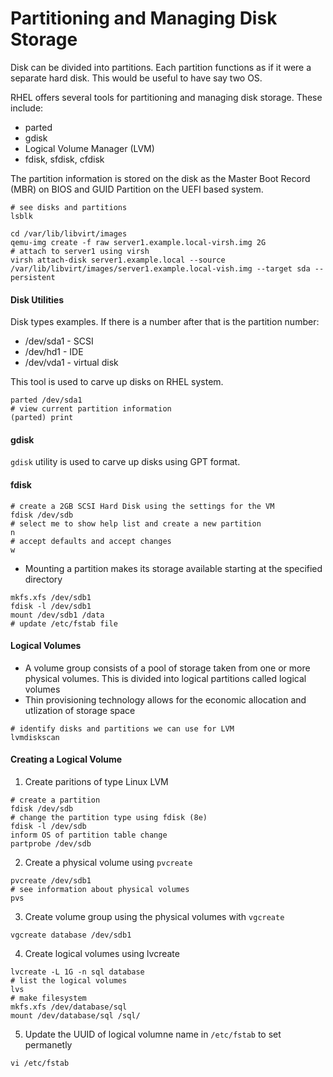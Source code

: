 # Partitioning and Managing Disk Storage

Disk can be divided into partitions. Each partition functions as if it were a separate hard disk. This would be useful to have say two OS. 

RHEL offers several tools for partitioning and managing disk storage. These include: 
* parted
* gdisk
* Logical Volume Manager (LVM)
* fdisk, sfdisk, cfdisk

The partition information is stored on the disk as the Master Boot Record (MBR) on BIOS and GUID Partition on the UEFI based system. 

```
# see disks and partitions
lsblk
```

```
cd /var/lib/libvirt/images
qemu-img create -f raw server1.example.local-virsh.img 2G
# attach to server1 using virsh
virsh attach-disk server1.example.local --source /var/lib/libvirt/images/server1.example.local-vish.img --target sda --persistent
```

#### Disk Utilities

Disk types examples. If there is a number after that is the partition number: 
* /dev/sda1 - SCSI
* /dev/hd1 - IDE
* /dev/vda1 - virtual disk

This tool is used to carve up disks on RHEL system. 

```
parted /dev/sda1
# view current partition information
(parted) print
```

#### gdisk

`gdisk` utility is used to carve up disks using GPT format. 

#### fdisk

```
# create a 2GB SCSI Hard Disk using the settings for the VM
fdisk /dev/sdb
# select me to show help list and create a new partition
n
# accept defaults and accept changes
w
```

* Mounting a partition makes its storage available starting at the specified directory

```
mkfs.xfs /dev/sdb1
fdisk -l /dev/sdb1
mount /dev/sdb1 /data
# update /etc/fstab file 
```

#### Logical Volumes

* A volume group consists of a pool of storage taken from one or more physical volumes. This is divided into logical partitions called logical volumes
* Thin provisioning technology allows for the economic allocation and utlization of storage space

```
# identify disks and partitions we can use for LVM 
lvmdiskscan
```

#### Creating a Logical Volume

1. Create paritions of type Linux LVM

```
# create a partition
fdisk /dev/sdb
# change the partition type using fdisk (8e)
fdisk -l /dev/sdb
inform OS of partition table change
partprobe /dev/sdb
```

2. Create a physical volume using `pvcreate`

```
pvcreate /dev/sdb1
# see information about physical volumes
pvs
```

3. Create volume group using the physical volumes with `vgcreate`

```
vgcreate database /dev/sdb1
```

4. Create logical volumes using lvcreate

```
lvcreate -L 1G -n sql database
# list the logical volumes
lvs
# make filesystem
mkfs.xfs /dev/database/sql
mount /dev/database/sql /sql/
```

5. Update the UUID of logical volumne name in `/etc/fstab` to set permanetly 

```
vi /etc/fstab
```
